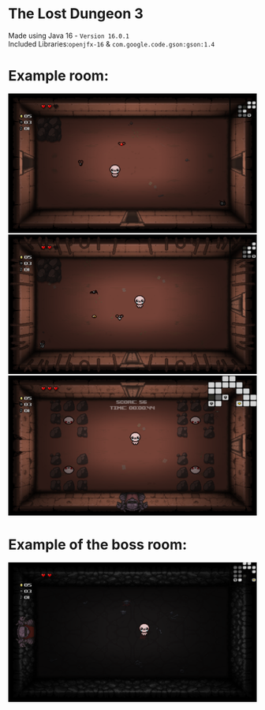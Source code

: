 # The Lost Dungeon 3
Made using Java 16 - `Version 16.0.1`  
Included Libraries:`openjfx-16` & `com.google.code.gson:gson:1.4`
# Example room:
![](src/images/fly_room.png)
![](src/images/spider_pooter_room.png)
![](src/images/gaper_room.png)
# Example of the boss room:
![](src/images/boss_room.png)